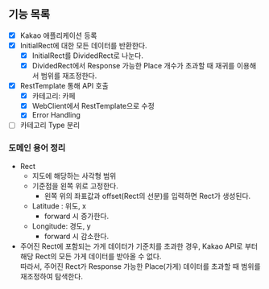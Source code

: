 ## 기능 목록
-[X] Kakao 애플리케이션 등록
-[X] InitialRect에 대한 모든 데이터를 반환한다.
  -[x] InitialRect를 DividedRect로 나눈다.
  -[x] DividedRect에서 Response 가능한 Place 개수가 초과할 때
  재귀를 이용해서 범위를 재조정한다.
-[X] RestTemplate 통해 API 호출
    -[X] 카테고리: 카페
    -[x] WebClient에서 RestTemplate으로 수정
    -[x] Error Handling
-[ ] 카테고리 Type 분리

### 도메인 용어 정리

- Rect
  - 지도에 해당하는 사각형 범위
  - 기준점을 왼쪽 위로 고정한다.
    - 왼쪽 위의 좌표값과 offset(Rect의 선분)를 입력하면 Rect가 생성된다.
  - Latitude : 위도, x
    - forward 시 증가한다.
  - Longitude: 경도, y 
    - forward 시 감소한다.
- 주어진 Rect에 포함되는 가게 데이터가 기준치를 초과한 경우, Kakao API로 부터
해당 Rect의 모든 가게 데이터를 받아올 수 없다.  
따라서, 주어진 Rect가 Response 가능한 Place(가게) 데이터를 초과할 때
범위를 재조정하여 탐색한다.